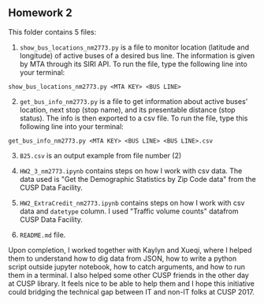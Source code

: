 ## Homework 2
This folder contains 5 files:

1. `show_bus_locations_nm2773.py` is a file to monitor location (latitude and longitude) of active buses of a desired bus line. The information is given by MTA through its SIRI API. To run the file, type the following line into your terminal:
  ```
  show_bus_locations_nm2773.py <MTA KEY> <BUS LINE>
  ```

2. `get_bus_info_nm2773.py` is a file to get information about active buses' location, next stop (stop name), and its presentable distance (stop status). The info is then exported to a csv file. To run the file, type this following line into your terminal:
  ```
  get_bus_info_nm2773.py <MTA KEY> <BUS LINE> <BUS LINE>.csv
  ```
  
3. `B25.csv` is an output example from file number (2)

4. `HW2_3_nm2773.ipynb` contains steps on how I work with csv data. The data used is "Get the Demographic Statistics by Zip Code data" from the CUSP Data Facility.

5. `HW2_ExtraCredit_nm2773.ipynb` contains steps on how I work with csv data and `datetype` column.  I used "Traffic volume counts" datafrom CUSP Data Facility.

6. `README.md` file.

Upon completion, I worked together with Kaylyn and Xueqi, where I helped them to understand how to dig data from JSON, how to write a python script outside jupyter notebook, how to catch arguments, and how to run them in a terminal. I also helped some other CUSP friends in the other day at CUSP library. It feels nice to be able to help them and I hope this initiative could bridging the technical gap between IT and non-IT folks at CUSP 2017.
